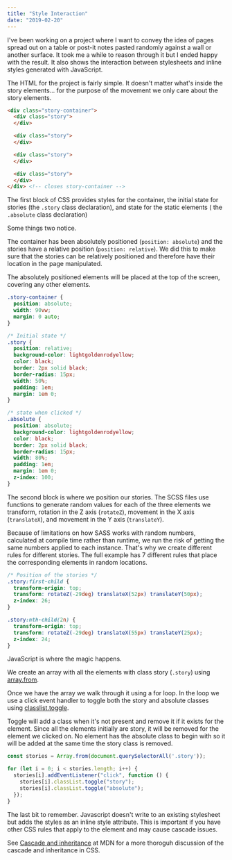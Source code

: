```yaml
---
title: "Style Interaction"
date: "2019-02-20"
---
```


I've been working on a project where I want to convey the idea of pages spread out on a table or post-it notes pasted randomly against a wall or another surface. It took me a while to reason through it but I ended happy with the result. It also shows the interaction between stylesheets and inline styles generated with JavaScript.

The HTML for the project is fairly simple. It doesn't matter what's inside the story elements... for the purpose of the movement we only care about the story elements.

```html
<div class="story-container">
  <div class="story">
  </div>

  <div class="story">
  </div>

  <div class="story">
  </div>

  <div class="story">
  </div>
</div> <!-- closes story-container -->
```

The first block of CSS provides styles for the container, the initial state for stories (the `.story` class declaration), and state for the static elements ( the `.absolute` class declaration)

Some things two notice.

The container has been absolutely positioned (`position: absolute`) and the stories have a relative position (`position: relative`). We did this to make sure that the stories can be relatively positioned and therefore have their location in the page manipulated.

The absolutely positioned elements will be placed at the top of the screen, covering any other elements.

```css
.story-container {
  position: absolute;
  width: 90vw;
  margin: 0 auto;
}

/* Initial state */
.story {
  position: relative;
  background-color: lightgoldenrodyellow;
  color: black;
  border: 2px solid black;
  border-radius: 15px;
  width: 50%;
  padding: 1em;
  margin: 1em 0;
}

/* state when clicked */
.absolute {
  position: absolute;
  background-color: lightgoldenrodyellow;
  color: black;
  border: 2px solid black;
  border-radius: 15px;
  width: 80%;
  padding: 1em;
  margin: 1em 0;
  z-index: 100;
}
```

The second block is where we position our stories. The SCSS files use functions to generate random values for each of the three elements we transform, rotation in the Z axis (`rotateZ`), movement in the X axis (`translateX`), and movement in the Y axis (`translateY`).

Because of limitations on how SASS works with random numbers, calculated at compile time rather than runtime, we run the risk of getting the same numbers applied to each instance. That's why we create different rules for different stories. The full example has 7 different rules that place the corresponding elements in random locations.

```css
/* Position of the stories */
.story:first-child {
  transform-origin: top;
  transform: rotateZ(-29deg) translateX(52px) translateY(50px);
  z-index: 26;
}

.story:nth-child(2n) {
  transform-origin: top;
  transform: rotateZ(-29deg) translateX(55px) translateY(25px);
  z-index: 24;
}
```

JavaScript is where the magic happens.

We create an array with all the elements with class story (`.story`) using [array.from](https://developer.mozilla.org/en-US/docs/Web/JavaScript/Reference/Global_Objects/Array/from).

Once we have the array we walk through it using a for loop. In the loop we use a click event handler to toggle both the story and absolute classes using [classlist.toggle](https://developer.mozilla.org/en-US/docs/Web/API/Element/classList).

Toggle will add a class when it's not present and remove it if it exists for the element. Since all the elements initially are story, it will be removed for the element we clicked on. No element has the absolute class to begin with so it will be added at the same time the story class is removed.

```js
const stories = Array.from(document.querySelectorAll('.story'));

for (let i = 0; i < stories.length; i++) {
  stories[i].addEventListener("click", function () {
    stories[i].classList.toggle("story");
    stories[i].classList.toggle("absolute");
  });
}
```

The last bit to remember. Javascript doesn't write to an existing stylesheet but adds the styles as an inline style attribute. This is important if you have other CSS rules that apply to the element and may cause cascade issues.

See [Cascade and inheritance](https://developer.mozilla.org/en-US/docs/Learn/CSS/Introduction_to_CSS/Cascade_and_inheritance) at MDN for a more thoroguh discussion of the cascade and inheritance in CSS.
